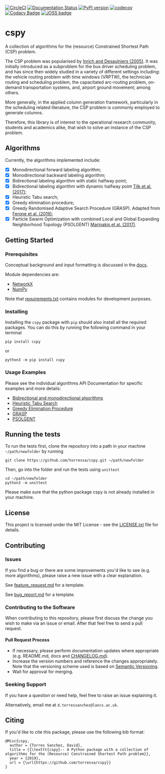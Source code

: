 [![CircleCI](https://circleci.com/gh/torressa/cspy/tree/master.svg?style=svg&circle-token=910e28b03dd0d32967fae038a3cf28b6cdf56334)](https://circleci.com/gh/torressa/cspy/tree/master)
[![Documentation Status](https://readthedocs.org/projects/cspy/badge/?version=latest)](https://cspy.readthedocs.io/en/latest/?badge=latest)
[![PyPI version](https://badge.fury.io/py/cspy.svg)](https://badge.fury.io/py/cspy)
[![codecov](https://codecov.io/gh/torressa/cspy/branch/master/graph/badge.svg?token=24tyrWinNT)](https://codecov.io/gh/torressa/cspy)
[![Codacy Badge](https://api.codacy.com/project/badge/Grade/c28f50e92dae4bcc921f1bd142370608)](https://www.codacy.com/app/torressa/cspy?utm_source=github.com&amp;utm_medium=referral&amp;utm_content=torressa/cspy&amp;utm_campaign=Badge_Grade)
[![JOSS badge](https://joss.theoj.org/papers/25eda55801a528b982d03a6a61f7730d/status.svg)](https://joss.theoj.org/papers/25eda55801a528b982d03a6a61f7730d)
<!-- [![BCH compliance](https://bettercodehub.com/edge/badge/torressa/cspy?branch=master)](https://bettercodehub.com/)
[![License: MIT](https://img.shields.io/badge/License-MIT-yellow.svg)](https://opensource.org/licenses/MIT) -->

# cspy


A collection of algorithms for the (resource) Constrained Shortest Path (CSP) problem. 

The CSP problem was popularised by [Inrich and Desaulniers (2005)](@inrich). It was initially introduced as a subproblem for the bus driver scheduling problem, and has since then widely studied in a variety of different settings including: the vehicle routing problem with time windows (VRPTW), the technician routing and scheduling problem, the capacitated arc-routing problem, on-demand transportation systems, and, airport ground movement; among others.

More generally, in the applied column generation framework, particularly in the scheduling related literature, the CSP problem is commonly employed to generate columns.

Therefore, this library is of interest to the operational research community, students and academics alike, that wish to solve an instance of the CSP problem.

## Algorithms

Currently, the algorithms implemented include:

- [X] Monodirectional forward labeling algorithm;
- [X] Monodirectional backward labeling algorithm;
- [X] Bidirectional labeling algorithm with static halfway point;
- [X] Bidirectional labeling algorithm with dynamic halfway point [Tilk et al. (2017)](@tilk);
- [X] Heuristic Tabu search;
- [X] Greedy elimination procedure;
- [X] Greedy Randomised Adaptive Search Procedure (GRASP). Adapted from [Ferone et al. (2019)](@ferone);
- [X] Particle Swarm Optimization with combined Local and Global Expanding Neighborhood Topology (PSOLGENT) [Marinakis et al. (2017)](@marinakis).

## Getting Started

### Prerequisites

Conceptual background and input formatting is discussed in the [docs](https://cspy.readthedocs.io/en/latest/how_to.html).

Module dependencies are:
- [NetworkX](https://networkx.github.io/documentation/stable/)
- [NumPy](https://docs.scipy.org/doc/numpy/reference/)

Note that [requirements.txt](requirements.txt) contains modules for development purposes.

### Installing

Installing the ``cspy`` package with ``pip`` should also install all the required packages. You can do this by running the following command in your terminal

```none
pip install cspy
```
or

```none
python3 -m pip install cspy
```

### Usage Examples

Please see the individual algorithms API Documentation for specific examples and more details:

- [Bidirectional and monodirectional algorithms](https://cspy.readthedocs.io/en/latest/api/cspy.BiDirectional.html)
- [Heuristic Tabu Search](https://cspy.readthedocs.io/en/latest/api/cspy.Tabu.html)
- [Greedy Elimination Procedure](https://cspy.readthedocs.io/en/latest/api/cspy.GreedyElim.html)
- [GRASP](https://cspy.readthedocs.io/en/latest/api/cspy.GRASP.html)
- [PSOLGENT](https://cspy.readthedocs.io/en/latest/api/cspy.PSOLGENT.html)

## Running the tests

To run the tests first, clone the repository into a path in your machine ``~/path/newfolder`` by running

```none
git clone https://github.com/torressa/cspy.git ~/path/newfolder
```

Then, go into the folder and run the tests using ``unittest``

```none
cd ~/path/newfolder
python3 -m unittest
```

Please make sure that the python package cspy is not already installed in your machine.

## License

This project is licensed under the MIT License - see the [LICENSE.txt](LICENSE.txt) file for details.

## Contributing

### Issues

If you find a bug or there are some improvements you'd like to see (e.g. more algorithms), please raise a new issue with a clear explanation. 

See [feature_request.md](/.github/ISSUE_TEMPLATE/feature_request.md) for a template.

See [bug_report.md](/.github/ISSUE_TEMPLATE/bug_report.md) for a template.

### Contributing to the Software

When contributing to this repository, please first discuss the change you wish to make via an issue or email.
After that feel free to send a pull request.

#### Pull Request Process
 
 - If necessary, please perform documentation updates where appropriate (e.g. README.md, docs and [CHANGELOG.md](CHANGELOG.md)).
 - Increase the version numbers and reference the changes appropriately. Note that the versioning scheme used is based on [Semantic Versioning](https://semver.org/spec/v2.0.0.html).
 - Wait for approval for merging.

### Seeking Support

If you have a question or need help, feel free to raise an issue explaining it.

Alternatively, email me at ``d.torressanchez@lancs.ac.uk``.

## Citing

If you'd like to cite this package, please use the following bib format:

```none
@Misc{cspy,
  author = {Torres Sanchez, David},
  title = {{\texttt{cspy}-- A Python package with a collection of algorithms for the (Resource) Constrained Shortest Path problem}},
  year = {2019},
  url = {\url{https://github.com/torressa/cspy}}
}
```

[@inrich]: https://www.researchgate.net/publication/227142556_Shortest_Path_Problems_with_Resource_Constraints

[@tilk]: https://www.sciencedirect.com/science/article/pii/S0377221717302035

[@marinakis]: https://www.sciencedirect.com/science/article/pii/S0377221717302357

[@ferone]: https://www.tandfonline.com/doi/full/10.1080/10556788.2018.1548015